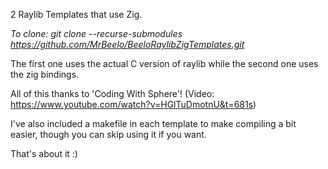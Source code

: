 2 Raylib Templates that use Zig.

*To clone: git clone --recurse-submodules https://github.com/MrBeelo/BeeloRaylibZigTemplates.git*

The first one uses the actual C version of raylib while the second one uses the zig bindings.

All of this thanks to 'Coding With Sphere'! (Video: https://www.youtube.com/watch?v=HGlTuDmotnU&t=681s)

I've also included a makefile in each template to make compiling a bit easier, though you can skip using it if you want.

That's about it :)
